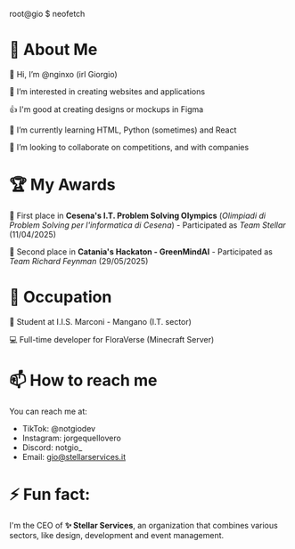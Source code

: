 root@gio $ neofetch

# 🙎 About Me

👋 Hi, I’m @nginxo (irl Giorgio)

👀 I’m interested in creating websites and applications

👍 I'm good at creating designs or mockups in Figma

🌱 I’m currently learning HTML, Python (sometimes) and React

💞️ I’m looking to collaborate on competitions, and with companies

# 🏆 My Awards

🥇 First place in **Cesena's I.T. Problem Solving Olympics** (*Olimpiadi di Problem Solving per l'informatica di Cesena*) - Participated as *Team Stellar* (11/04/2025)

🥈 Second place in **Catania's Hackaton - GreenMindAI** - Participated as *Team Richard Feynman* (29/05/2025)

# 🏢 Occupation

📘 Student at I.I.S. Marconi - Mangano (I.T. sector)

💻 Full-time developer for FloraVerse (Minecraft Server)


# 📫 How to reach me

You can reach me at:

- TikTok: @notgiodev
- Instagram: jorgequellovero
- Discord: notgio_
- Email: gio@stellarservices.it

# ⚡ Fun fact:
I'm the CEO of **✨ Stellar Services**, an organization that combines various sectors, like design, development and event management.

<!---
nginxo/nginxo is a ✨ special ✨ repository because its `README.md` (this file) appears on your GitHub profile.
You can click the Preview link to take a look at your changes.
--->
